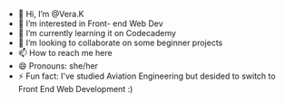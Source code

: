 - 👋 Hi, I’m @Vera.K
- 👀 I’m interested in Front- end Web Dev
- 🌱 I’m currently learning it on Codecademy
- 💞️ I’m looking to collaborate on some beginner projects
- 📫 How to reach me here
- 😄 Pronouns: she/her
- ⚡ Fun fact: I've studied Aviation Engineering but desided to switch to Front End Web Development :)

<!---
VeraLK/VeraLK is a ✨ special ✨ repository because its `README.md` (this file) appears on your GitHub profile.
You can click the Preview link to take a look at your changes.
--->
